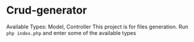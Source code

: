 # Crud-generator

Available Types: Model, Controller
This project is for files generation. Run `php index.php` and enter some of the available types